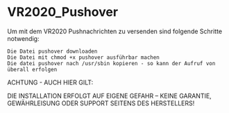 # VR2020_Pushover
Um mit dem VR2020 Pushnachrichten zu versenden sind folgende
Schritte notwendig:

    Die Datei pushover downloaden
    Die Datei mit chmod +x pushover ausführbar machen
    Die datei pushover nach /usr/sbin kopieren - so kann der Aufruf von überall erfolgen

ACHTUNG - AUCH HIER GILT:

DIE INSTALLATION ERFOLGT AUF EIGENE GEFAHR –
KEINE GARANTIE, GEWÄHRLEISUNG ODER SUPPORT SEITENS DES HERSTELLERS!
